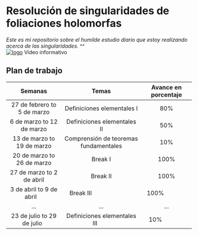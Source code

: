 # Resolución de singularidades de foliaciones holomorfas
_Este es mi repositorio sobre el humilde estudio diario que estoy realizando acerca de las singularidades._ ^^<br /> 
[![logo](https://cdn1.iconfinder.com/data/icons/logotypes/32/youtube-128.png)](https://youtu.be/7FaqwZ3L5aM) Vídeo informativo<br /> 
## Plan de trabajo
| Semanas                      |Temas                                |Avance en porcentaje|
| :--------------------------: |:-----------------------------------:|:------------------:|
| 27 de febrero to 5 de marzo  |Definiciones elementales I           |80%                 |
| 6 de marzo to 12 de marzo    |Definiciones elementales II          |50%                 |
| 13 de marzo to 19 de marzo   |Comprensión de teoremas fundamentales|10%                 |
|20 de marzo to 26 de marzo    |Break I                              |100%                |
|27 de marzo to 2 de abril     |Break II                             |100%                |  
|3 de abril to 9 de abril      |Break III                            |100%                |
|...                           |...                                  |...                 |
|23 de julio to 29 de julio    |Definiciones elementales III         |10%                 |
